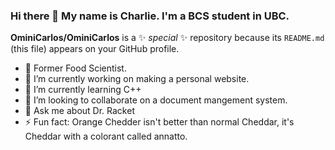 ### Hi there 👋 My name is Charlie. I'm a BCS student in UBC.


**OminiCarlos/OminiCarlos** is a ✨ _special_ ✨ repository because its `README.md` (this file) appears on your GitHub profile.

- 🧪 Former Food Scientist.
- 🔭 I’m currently working on making a personal website.
- 🌱 I’m currently learning C++
- 👯 I’m looking to collaborate on a document mangement system. 
- 💬 Ask me about Dr. Racket
- ⚡ Fun fact: Orange Chedder isn't better than normal Cheddar, it's Cheddar with a colorant called annatto. 

